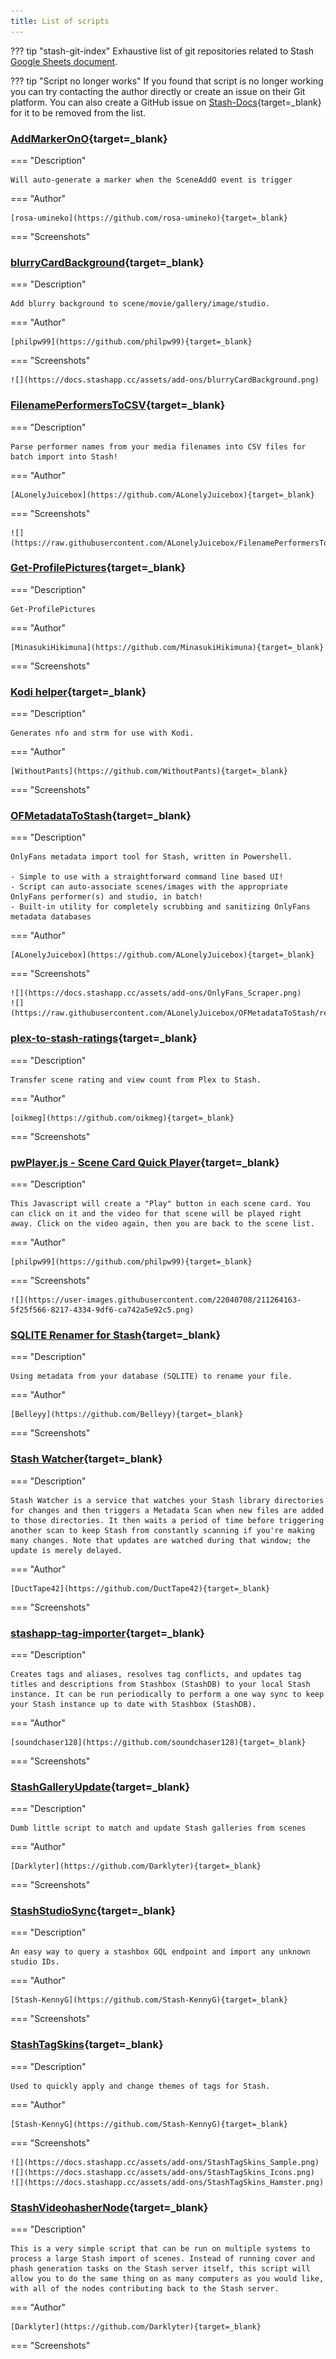 ```yaml
---
title: List of scripts
---
```


??? tip "stash-git-index"
    Exhaustive list of git repositories related to Stash [Google Sheets document](https://docs.google.com/spreadsheets/d/1yudaRDo_3ZOVivviffvQiSGU_gNpgkG4kIYrJP6DHP4/edit?usp=sharing).

??? tip "Script no longer works"
    If you found that script is no longer working you can try contacting the author directly or create an issue on their Git platform. You can also create a GitHub issue on [Stash-Docs](https://github.com/stashapp/Stash-Docs){target=_blank} for it to be removed from the list.

### [AddMarkerOnO](https://github.com/rosa-umineko/CommunityScripts/blob/main/scripts/AddMarkerOnO.js){target=_blank}

=== "Description"

    Will auto-generate a marker when the SceneAddO event is trigger

=== "Author"

    [rosa-umineko](https://github.com/rosa-umineko){target=_blank}

=== "Screenshots"

### [blurryCardBackground](https://github.com/philpw99/StashCustomJavascripts/blob/main/blurryCardBackground.js){target=_blank}

=== "Description"

    Add blurry background to scene/movie/gallery/image/studio.

=== "Author"

    [philpw99](https://github.com/philpw99){target=_blank}

=== "Screenshots"

    ![](https://docs.stashapp.cc/assets/add-ons/blurryCardBackground.png)

### [FilenamePerformersToCSV](https://github.com/ALonelyJuicebox/FilenamePerformersToCSV){target=_blank}

=== "Description"

    Parse performer names from your media filenames into CSV files for batch import into Stash!

=== "Author"

    [ALonelyJuicebox](https://github.com/ALonelyJuicebox){target=_blank}

=== "Screenshots"

    ![](https://raw.githubusercontent.com/ALonelyJuicebox/FilenamePerformersToCSV/refs/heads/main/filenametoperformer.png)

### [Get-ProfilePictures](https://github.com/MinasukiHikimuna/MidnightRider-Stash/blob/main/scripts/Get-ProfilePictures.ps1){target=_blank}

=== "Description"

    Get-ProfilePictures

=== "Author"

    [MinasukiHikimuna](https://github.com/MinasukiHikimuna){target=_blank}

=== "Screenshots"

### [Kodi helper](https://github.com/stashapp/CommunityScripts/tree/main/scripts/kodi-helper){target=_blank}

=== "Description"

    Generates nfo and strm for use with Kodi.

=== "Author"

    [WithoutPants](https://github.com/WithoutPants){target=_blank}

=== "Screenshots"

### [OFMetadataToStash](https://github.com/ALonelyJuicebox/OFMetadataToStash){target=_blank}

=== "Description"

    OnlyFans metadata import tool for Stash, written in Powershell.

    - Simple to use with a straightforward command line based UI!
    - Script can auto-associate scenes/images with the appropriate OnlyFans performer(s) and studio, in batch!
    - Built-in utility for completely scrubbing and sanitizing OnlyFans metadata databases

=== "Author"

    [ALonelyJuicebox](https://github.com/ALonelyJuicebox){target=_blank}

=== "Screenshots"

    ![](https://docs.stashapp.cc/assets/add-ons/OnlyFans_Scraper.png) 
    ![](https://raw.githubusercontent.com/ALonelyJuicebox/OFMetadataToStash/refs/heads/main/readme_assets/oldtonew.png)

### [plex-to-stash-ratings](https://github.com/oikmeg/plex-to-stash-ratings){target=_blank}

=== "Description"

    Transfer scene rating and view count from Plex to Stash.

=== "Author"

    [oikmeg](https://github.com/oikmeg){target=_blank}

=== "Screenshots"

### [pwPlayer.js - Scene Card Quick Player](https://github.com/philpw99/StashCustomJavascripts/blob/main/pwPlayer.js){target=_blank}

=== "Description"

    This Javascript will create a "Play" button in each scene card. You can click on it and the video for that scene will be played right away. Click on the video again, then you are back to the scene list.

=== "Author"

    [philpw99](https://github.com/philpw99){target=_blank}

=== "Screenshots"

    ![](https://user-images.githubusercontent.com/22040708/211264163-5f25f566-8217-4334-9df6-ca742a5e92c5.png)

### [SQLITE Renamer for Stash](https://github.com/stashapp/CommunityScripts/tree/main/scripts/Sqlite_Renamer){target=_blank}

=== "Description"

    Using metadata from your database (SQLITE) to rename your file.

=== "Author"

    [Belleyy](https://github.com/Belleyy){target=_blank}

=== "Screenshots"

### [Stash Watcher](https://github.com/stashapp/CommunityScripts/tree/main/scripts/stash-watcher){target=_blank}

=== "Description"

    Stash Watcher is a service that watches your Stash library directories for changes and then triggers a Metadata Scan when new files are added to those directories. It then waits a period of time before triggering another scan to keep Stash from constantly scanning if you're making many changes. Note that updates are watched during that window; the update is merely delayed.

=== "Author"

    [DuctTape42](https://github.com/DuctTape42){target=_blank}

=== "Screenshots"

### [stashapp-tag-importer](https://github.com/soundchaser128/stashapp-tag-importer){target=_blank}

=== "Description"

    Creates tags and aliases, resolves tag conflicts, and updates tag titles and descriptions from Stashbox (StashDB) to your local Stash instance. It can be run periodically to perform a one way sync to keep your Stash instance up to date with Stashbox (StashDB).

=== "Author"

    [soundchaser128](https://github.com/soundchaser128){target=_blank}

=== "Screenshots"

### [StashGalleryUpdate](https://github.com/Darklyter/StashGalleryUpdate){target=_blank}

=== "Description"

    Dumb little script to match and update Stash galleries from scenes

=== "Author"

    [Darklyter](https://github.com/Darklyter){target=_blank}

=== "Screenshots"

### [StashStudioSync](https://github.com/Stash-KennyG/StashStudioSync){target=_blank}

=== "Description"

    An easy way to query a stashbox GQL endpoint and import any unknown studio IDs.

=== "Author"

    [Stash-KennyG](https://github.com/Stash-KennyG){target=_blank}

=== "Screenshots"

### [StashTagSkins](https://github.com/Stash-KennyG/StashTagSkins){target=_blank}

=== "Description"

    Used to quickly apply and change themes of tags for Stash.

=== "Author"

    [Stash-KennyG](https://github.com/Stash-KennyG){target=_blank}

=== "Screenshots"

    ![](https://docs.stashapp.cc/assets/add-ons/StashTagSkins_Sample.png)  
    ![](https://docs.stashapp.cc/assets/add-ons/StashTagSkins_Icons.png)  
    ![](https://docs.stashapp.cc/assets/add-ons/StashTagSkins_Hamster.png)

### [StashVideohasherNode](https://github.com/Darklyter/StashVideohasherNode){target=_blank}

=== "Description"

    This is a very simple script that can be run on multiple systems to process a large Stash import of scenes. Instead of running cover and phash generation tasks on the Stash server itself, this script will allow you to do the same thing on as many computers as you would like, with all of the nodes contributing back to the Stash server.

=== "Author"

    [Darklyter](https://github.com/Darklyter){target=_blank}

=== "Screenshots"